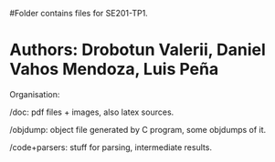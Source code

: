 #Folder contains files for SE201-TP1.

# Authors: Drobotun Valerii, Daniel Vahos Mendoza, Luis Peña

Organisation:

/doc: pdf files + images, also latex sources.

/objdump: object file generated by C program, some objdumps of it.

/code+parsers: stuff for parsing, intermediate results.
